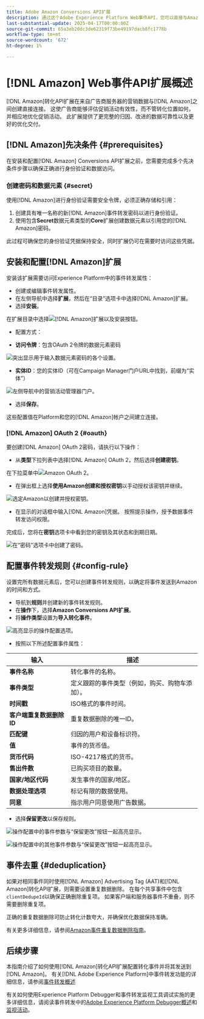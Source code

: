 ```yaml
---
title: Adobe Amazon Conversions API扩展
description: 通过这个Adobe Experience Platform Web事件API，您可以直接与Amazon共享网站交互。
last-substantial-update: 2025-04-17T00:00:00Z
source-git-commit: 65a3eb20dc3de62319f73be49197dacb8fc1778b
workflow-type: tm+mt
source-wordcount: '672'
ht-degree: 1%

---
```


# [!DNL Amazon] Web事件API扩展概述

[!DNL Amazon]转化API扩展在来自广告商服务器的营销数据与[!DNL Amazon]之间创建直接连接。 这使广告商能够评估促销活动有效性，而不管转化位置如何，并相应地优化促销活动。 此扩展提供了更完整的归因、改进的数据可靠性以及更好的优化交付。

## [!DNL Amazon]先决条件 {#prerequisites}

在安装和配置[!DNL Amazon] Conversions API扩展之前，您需要完成多个先决条件步骤以确保正确进行身份验证和数据访问。

### 创建密码和数据元素 {#secret}

使用[!DNL Amazon]进行身份验证需要安全令牌，必须正确存储和引用：

1. 创建具有唯一名称的新[!DNL Amazon]事件转发密码以进行身份验证。
2. 使用包含&#x200B;**Secret**&#x200B;数据元素类型的&#x200B;**Core**&#x200B;扩展创建数据元素以引用您的[!DNL Amazon]密码。

此过程可确保您的身份验证凭据保持安全，同时扩展仍可在需要时访问这些凭据。

## 安装和配置[!DNL Amazon]扩展

安装该扩展需要访问Experience Platform中的事件转发属性：

- 创建或编辑事件转发属性。
- 在左侧导航中选择&#x200B;**扩展**，然后在“目录”选项卡中选择[!DNL Amazon]扩展。
- 选择&#x200B;**安装**。

在扩展目录中选择![[!DNL Amazon]扩展以及安装按钮。](../../../images/extensions/server/amazon/amazon-extension.png)

- 配置方式：

- **访问令牌**：包含OAuth 2令牌的数据元素密码

![突出显示用于输入数据元素密码的各个设置。](../../../images/extensions/server/amazon/2.png)

- **实体ID**：您的实体ID（可在Campaign Manager门户URL中找到，前缀为“实体”）

![左侧导航中的营销活动管理器门户。](../../../images/extensions/server/amazon/3.png)

- 选择&#x200B;**保存**。

这些配置值在Platform和您的[!DNL Amazon]帐户之间建立连接。

### [!DNL Amazon] OAuth 2 {#oauth}

要创建[!DNL Amazon] OAuth 2密码，请执行以下操作：

- 从&#x200B;**类型**&#x200B;下拉列表中选择[!DNL Amazon] OAuth 2，然后选择&#x200B;**创建密钥**。

在下拉菜单中![Amazon OAuth 2。](../../../images/extensions/server/amazon/Oauth.png)

- 在弹出框上选择&#x200B;**使用Amazon创建和授权密钥**&#x200B;以手动授权该密钥并继续。

![选定Amazon以创建并授权密钥。](../../../images/extensions/server/amazon/Oauth.1.png)

- 在显示的对话框中输入[!DNL Amazon]凭据。 按照提示操作，授予数据事件转发访问权限。

完成后，您将在&#x200B;**密钥**&#x200B;选项卡中看到您的密钥及其状态和到期日期。

![在“密码”选项卡中创建了密码。](../../../images/extensions/server/amazon/Oauth.2.png)

## 配置事件转发规则 {#config-rule}

设置完所有数据元素后，您可以创建事件转发规则，以确定将事件发送到Amazon的时间和方式。

- 导航到&#x200B;**规则**&#x200B;并创建新的事件转发规则。
- 在&#x200B;**操作**&#x200B;下，选择&#x200B;**Amazon Conversions API扩展**。
- 将&#x200B;**操作类型**&#x200B;设置为&#x200B;**导入转化事件**。

![高亮显示的操作配置选项。](../../../images/extensions/server/amazon/4.png)

- 按照以下所述配置事件属性：

| 输入 | 描述 |
| --- | --- |
| **事件名称** | 转化事件的名称。 |
| **事件类型** | 定义跟踪的事件类型（例如，购买、购物车添加）。 |
| **时间戳** | ISO格式的事件时间。 |
| **客户端重复数据删除ID** | 重复数据删除的唯一ID。 |
| **匹配键** | 归因的用户和设备标识符。 |
| **值** | 事件的货币值。 |
| **货币代码** | ISO-4217格式的货币。 |
| **售出件数** | 已购买项目的数量。 |
| **国家/地区代码** | 发生事件的国家/地区。 |
| **数据处理选项** | 标记有限的数据使用。 |
| **同意** | 指示用户同意使用广告数据。 |

- 选择&#x200B;**保留更改**&#x200B;以保存规则。

![操作配置中的事件参数与“保留更改”按钮一起高亮显示。](../../../images/extensions/server/amazon/5.png)

![操作配置中的其他事件参数与“保留更改”按钮一起高亮显示。](../../../images/extensions/server/amazon/6.png)

## 事件去重 {#deduplication}

如果对相同事件同时使用[!DNL Amazon] Advertising Tag (AAT)和[!DNL Amazon]转化API扩展，则需要设置重复数据删除。 在每个共享事件中包含`clientDedupeId`以确保正确删除重复项。
如果客户端和服务器事件不重叠，则不需要删除重复项。

正确的重复数据删除可防止转化计数夸大，并确保优化数据保持准确。

有关更多详细信息，请参阅[Amazon事件重复数据删除指南](https://advertising.amazon.com/)。

## 后续步骤

本指南介绍了如何使用[!DNL Amazon]转化API扩展配置转化事件并将其发送到[!DNL Amazon]。 有关[!DNL Adobe Experience Platform]中事件转发功能的详细信息，请参阅[事件转发概述](../../../ui/event-forwarding/overview.md)

有关如何使用Experience Platform Debugger和事件转发监视工具调试实施的更多详细信息，请阅读事件转发中的[Adobe Experience Platform Debugger概述](https://experienceleague.adobe.com/en/docs/experience-platform/debugger/home)和[监视活动](https://experienceleague.adobe.com/en/docs/experience-platform/tags/event-forwarding/monitoring)。